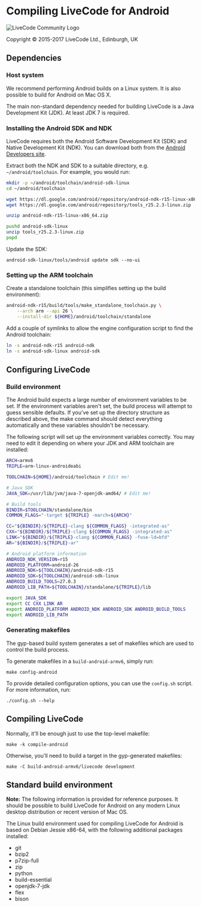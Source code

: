 # Compiling LiveCode for Android

![LiveCode Community Logo](http://livecode.com/wp-content/uploads/2015/02/livecode-logo.png)

Copyright © 2015-2017 LiveCode Ltd., Edinburgh, UK

## Dependencies

### Host system

We recommend performing Android builds on a Linux system.  It is also possible to build for Android on Mac OS X.

The main non-standard dependency needed for building LiveCode is a Java Development Kit (JDK).  At least JDK 7 is required.

### Installing the Android SDK and NDK

LiveCode requires both the Android Software Development Kit (SDK) and Native Development Kit (NDK).  You can download both from the [Android Developers site](https://developer.android.com/sdk/index.html).

Extract both the NDK and SDK to a suitable directory, e.g. `~/android/toolchain`.  For example, you would run:

````bash
mkdir -p ~/android/toolchain/android-sdk-linux
cd ~/android/toolchain

wget https://dl.google.com/android/repository/android-ndk-r15-linux-x86_64.zip
wget https://dl.google.com/android/repository/tools_r25.2.3-linux.zip

unzip android-ndk-r15-linux-x86_64.zip

pushd android-sdk-linux
unzip tools_r25.2.3-linux.zip
popd
````

Update the SDK:

    android-sdk-linux/tools/android update sdk --no-ui

### Setting up the ARM toolchain

Create a standalone toolchain (this simplifies setting up the build environment):

````bash
android-ndk-r15/build/tools/make_standalone_toolchain.py \
    --arch arm --api 26 \
    --install-dir ${HOME}/android/toolchain/standalone
````

Add a couple of symlinks to allow the engine configuration script to find the Android toolchain:

````bash
ln -s android-ndk-r15 android-ndk
ln -s android-sdk-linux android-sdk
````

## Configuring LiveCode

### Build environment

The Android build expects a large number of environment variables to be set.  If the environment variables aren't set, the build process will attempt to guess sensible defaults. If you've set up the directory structure as described above, the make command should detect everything automatically and these variables shouldn't be necessary.

The following script will set up the environment variables correctly.  You may need to edit it depending on where your JDK and ARM toolchain are installed:

````bash
ARCH=armv6
TRIPLE=arm-linux-androideabi

TOOLCHAIN=${HOME}/android/toolchain # Edit me!

# Java SDK
JAVA_SDK=/usr/lib/jvm/java-7-openjdk-amd64/ # Edit me!

# Build tools
BINDIR=$TOOLCHAIN/standalone/bin
COMMON_FLAGS="-target ${TRIPLE} -march=${ARCH}"

CC="${BINDIR}/${TRIPLE}-clang ${COMMON_FLAGS} -integrated-as"
CXX="${BINDIR}/${TRIPLE}-clang ${COMMON_FLAGS} -integrated-as"
LINK="${BINDIR}/${TRIPLE}-clang ${COMMON_FLAGS} -fuse-ld=bfd"
AR="${BINDIR}/${TRIPLE}-ar"

# Android platform information
ANDROID_NDK_VERSION=r15
ANDROID_PLATFORM=android-26
ANDROID_NDK=${TOOLCHAIN}/android-ndk-r15
ANDROID_SDK=${TOOLCHAIN}/android-sdk-linux
ANDROID_BUILD_TOOLS=27.0.3
ANDROID_LIB_PATH=${TOOLCHAIN}/standalone/${TRIPLE}/lib

export JAVA_SDK
export CC CXX LINK AR
export ANDROID_PLATFORM ANDROID_NDK ANDROID_SDK ANDROID_BUILD_TOOLS
export ANDROID_LIB_PATH
````

### Generating makefiles

The gyp-based build system generates a set of makefiles which are used to control the build process.

To generate makefiles in a `build-android-armv6`, simply run:

    make config-android

To provide detailed configuration options, you can use the `config.sh` script.  For more information, run:

    ./config.sh --help

## Compiling LiveCode

Normally, it'll be enough just to use the top-level makefile:

    make -k compile-android

Otherwise, you'll need to build a target in the gyp-generated makefiles:

    make -C build-android-armv6/livecode development

## Standard build environment

**Note:** The following information is provided for reference purposes.  It should be possible to build LiveCode for Android on any modern Linux desktop distribution or recent version of Mac OS.

The Linux build environment used for compiling LiveCode for Android is based on Debian Jessie x86-64, with the following additional packages installed:

* git
* bzip2
* p7zip-full
* zip
* python
* build-essential
* openjdk-7-jdk
* flex
* bison

